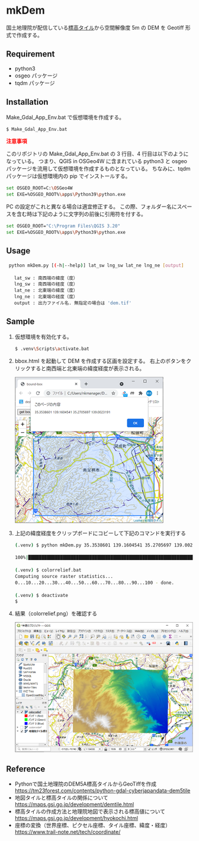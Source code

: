 # mkDem

国土地理院が配信している[標高タイル](https://maps.gsi.go.jp/development/ichiran.html#dem)から空間解像度 5m の DEM を Geotiff 形式で作成する。

## Requirement

* python3
* osgeo パッケージ
* tqdm パッケージ

## Installation

Make_Gdal_App_Env.bat で仮想環境を作成する。

```bash
$ Make_Gdal_App_Env.bat
```
<span style="color:red;font-weight: bold;">注意事項</span>

このリポジトリの Make_Gdal_App_Env.bat の 3 行目、4 行目は以下のようになっている。
つまり、QGIS in OSGeo4W に含まれている python3 と
osgeo パッケージを流用して仮想環境を作成するものとなっている。
ちなみに、tqdm パッケージは仮想環境内の pip でインストールする。

```bash
set OSGEO_ROOT=C:\OSGeo4W
set EXE=%OSGEO_ROOT%\apps\Python39\python.exe
```

PC の設定がこれと異なる場合は適宜修正する。
この際、フォルダー名にスペースを含む時は下記のように文字列の前後に引用符を付する。

```bash
set OSGEO_ROOT="C:\Program Files\QGIS 3.20"
set EXE=%OSGEO_ROOT%\apps\Python39\python.exe
```

## Usage

```bash
 python mkDem.py [(-h|--help)] lat_sw lng_sw lat_ne lng_ne [output]

   lat_sw : 南西端の緯度（度）
   lng_sw : 南西端の経度（度）
   lat_ne : 北東端の緯度（度）
   lng_ne : 北東端の経度（度）
   output : 出力ファイル名. 無指定の場合は 'dem.tif'
```
## Sample

1. 仮想環境を有効化する。

    ```bash
    $ .venv\Scripts\activate.bat
    ```

2. bbox.html を起動して DEM を作成する区画を設定する。
右上のボタンをクリックすると南西端と北東端の緯度経度が表示される。

    ![](img/bbox.PNG)

3. 上記の緯度経度をクリップボードにコビーして下記のコマンドを実行する

    ```bash
    (.venv) $ python mkDem.py 35.3538601 139.1604541 35.2705697 139.0023191

    100%|███████████████████████████████████████████████████████████████████████████████████████| 150/150 [00:31<00:00,  4.70it/s] 

    (.venv) $ colorrelief.bat
    Computing source raster statistics...
    0...10...20...30...40...50...60...70...80...90...100 - done.

    (.venv) $ deactivate
    $
    ```
4. 結果（colorrelief.png）を確認する

    ![](img/mkDem.PNG)

## Reference

* Pythonで国土地理院のDEM5A標高タイルからGeoTiffを作成
https://tm23forest.com/contents/python-gdal-cyberjapandata-dem5tile
* 地図タイルと標高タイルの関係について
https://maps.gsi.go.jp/development/demtile.html
* 標高タイルの作成方法と地理院地図で表示される標高値について
https://maps.gsi.go.jp/development/hyokochi.html
* 座標の変換（世界座標、ピクセル座標、タイル座標、緯度・経度）
https://www.trail-note.net/tech/coordinate/
